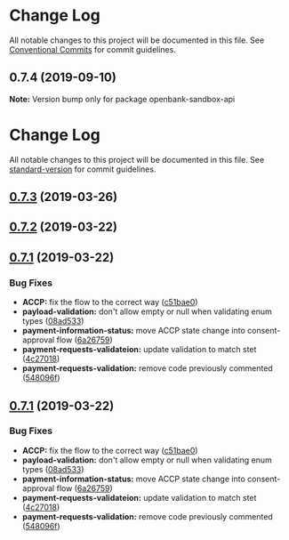 # Change Log

All notable changes to this project will be documented in this file.
See [Conventional Commits](https://conventionalcommits.org) for commit guidelines.

## 0.7.4 (2019-09-10)

**Note:** Version bump only for package openbank-sandbox-api





# Change Log

All notable changes to this project will be documented in this file. See [standard-version](https://github.com/conventional-changelog/standard-version) for commit guidelines.

## [0.7.3](https://github.com/Cloudoki/openbank-sandbox-api/compare/v0.7.2...v0.7.3) (2019-03-26)



## [0.7.2](https://github.com/Cloudoki/openbank-sandbox-api/compare/v0.7.1...v0.7.2) (2019-03-22)



## [0.7.1](https://github.com/Cloudoki/openbank-sandbox-api/compare/v0.7.0...v0.7.1) (2019-03-22)


### Bug Fixes

* **ACCP:** fix the flow to the correct way ([c51bae0](https://github.com/Cloudoki/openbank-sandbox-api/commit/c51bae0))
* **payload-validation:** don't allow empty or null when validating enum types ([08ad533](https://github.com/Cloudoki/openbank-sandbox-api/commit/08ad533))
* **payment-information-status:** move ACCP state change into consent-approval flow ([6a26759](https://github.com/Cloudoki/openbank-sandbox-api/commit/6a26759))
* **payment-requests-validateion:** update validation to match stet ([4c27018](https://github.com/Cloudoki/openbank-sandbox-api/commit/4c27018))
* **payment-requests-validation:** remove code previously commented ([548096f](https://github.com/Cloudoki/openbank-sandbox-api/commit/548096f))



## [0.7.1](https://github.com/Cloudoki/openbank-sandbox-api/compare/v0.7.0...v0.7.1) (2019-03-22)


### Bug Fixes

* **ACCP:** fix the flow to the correct way ([c51bae0](https://github.com/Cloudoki/openbank-sandbox-api/commit/c51bae0))
* **payload-validation:** don't allow empty or null when validating enum types ([08ad533](https://github.com/Cloudoki/openbank-sandbox-api/commit/08ad533))
* **payment-information-status:** move ACCP state change into consent-approval flow ([6a26759](https://github.com/Cloudoki/openbank-sandbox-api/commit/6a26759))
* **payment-requests-validateion:** update validation to match stet ([4c27018](https://github.com/Cloudoki/openbank-sandbox-api/commit/4c27018))
* **payment-requests-validation:** remove code previously commented ([548096f](https://github.com/Cloudoki/openbank-sandbox-api/commit/548096f))
